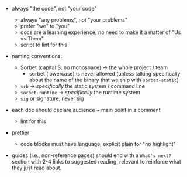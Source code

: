 - always "the code", not "your code"

  - always "any problems", not "your problems"
  - prefer "we" to "you"
  - docs are a learning experience; no need to make it a matter of "Us vs Them"
  - script to lint for this

- naming conventions:

  - Sorbet (capital S, no monospace) → the whole project / team
    - sorbet (lowercase) is never allowed (unless talking specifically about the
      name of the binary that we ship with `sorbet-static`)
  - `srb` → _specifically_ the static system / command line
  - `sorbet-runtime` → _specifically_ the runtime system
  - `sig` or signature, never sig

- each doc should declare audience + main point in a comment

  - lint for this

- prettier

  - code blocks must have language, explicit plain for "no highlight"

- guides (i.e., non-reference pages) should end with a `What's next?` section
  with 2-4 links to suggested reading, relevant to reinforce what they just read
  about.

